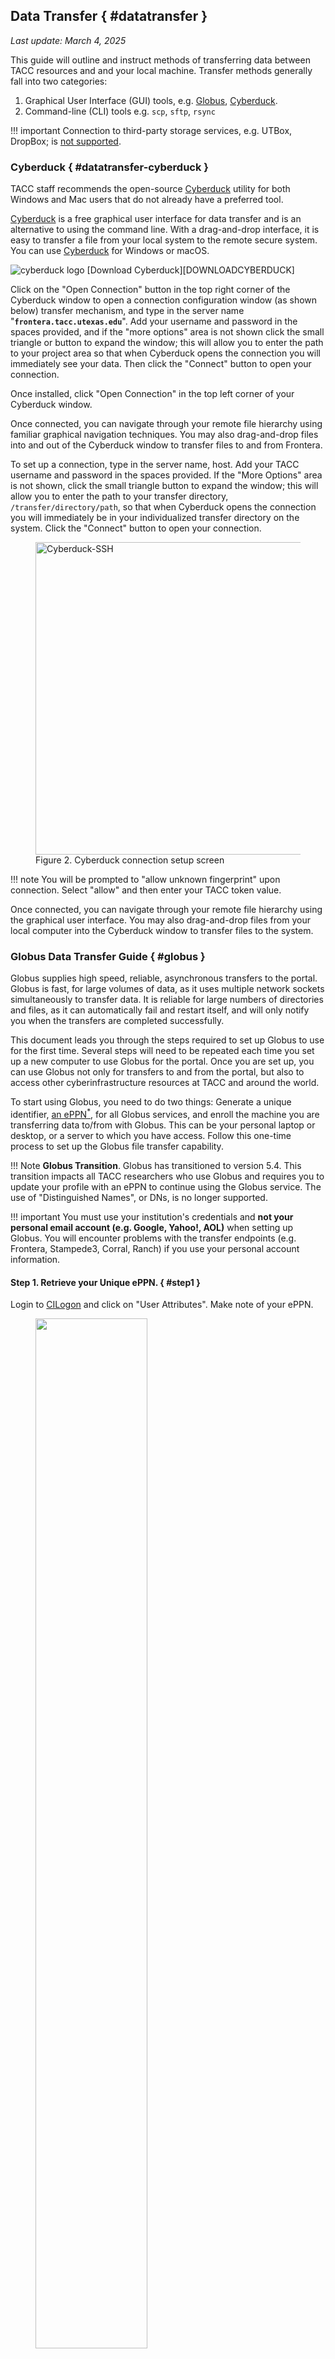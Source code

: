 ## Data Transfer { #datatransfer }
*Last update: March 4, 2025*

This guide will outline and instruct methods of transferring data between TACC resources and and your local machine.  Transfer methods generally fall into two categories:

1. Graphical User Interface (GUI) tools, e.g. [Globus](#globus), [Cyberduck](#data-transfer-cyberduck).
1. Command-line (CLI) tools e.g. `scp`, `sftp`, `rsync`

!!! important
	Connection to third-party storage services, e.g. UTBox, DropBox; is [not supported](#datatransfer-thirdparty).


### Cyberduck { #datatransfer-cyberduck }

TACC staff recommends the open-source [Cyberduck](https://cyberduck.io/) utility for both Windows and Mac users that do not already have a preferred tool.

<a target="_blank" href="https://cyberduck.io/">Cyberduck</a> is a free graphical user interface for data transfer and is an alternative to using the command line. With a drag-and-drop interface, it is easy to transfer a file from your local system to the remote secure system. You can use <a target="_blank" href="https://cyberduck.io/">Cyberduck</a> for Windows or macOS.

<img alt="cyberduck logo" src="../../../imgs/cyberduck.jpg"> [Download Cyberduck][DOWNLOADCYBERDUCK]

Click on the "Open Connection" button in the top right corner of the Cyberduck window to open a connection configuration window (as shown below) transfer mechanism, and type in the server name "**`frontera.tacc.utexas.edu`**". Add your username and password in the spaces provided, and if the "more options" area is not shown click the small triangle or button to expand the window; this will allow you to enter the path to your project area so that when Cyberduck opens the connection you will immediately see your data. Then click the "Connect" button to open your connection.

Once installed, click "Open Connection" in the top left corner of your Cyberduck window.

Once connected, you can navigate through your remote file hierarchy using familiar graphical navigation techniques. You may also drag-and-drop files into and out of the Cyberduck window to transfer files to and from Frontera.


<!-- <figure id="figure2"><img src="../imgs/dtg-2-open-connection-context.png" />
<figcaption>Figure 2. Windows Cyberduck and "Open Connection" set up screen<figcaption></figure> -->

To set up a connection, type in the server name, host. Add your TACC username and password in the spaces provided. If the "More Options" area is not shown, click the small triangle button to expand the window; this will allow you to enter the path to your transfer directory, `/transfer/directory/path`, so that when Cyberduck opens the connection you will immediately be in your individualized transfer directory on the system. Click the "Connect" button to open your connection.

<!-- Consult Figure 2. below to ensure the information you have provided is correct.  *If you have not done so already, replace the "Path" with the path to your individualized transfer directory.* -->

<figure id="figure2"><img alt="Cyberduck-SSH" src="../imgs/cyberduck-ssh.png" width="500px"><figcaption>Figure 2. Cyberduck connection setup screen</figcaption></figure>


!!! note
	You will be prompted to "allow unknown fingerprint" upon connection. Select "allow" and then enter your TACC token value.
      
Once connected, you can navigate through your remote file hierarchy using the graphical user interface. You may also drag-and-drop files from your local computer into the Cyberduck window to transfer files to the system.
      
<!-- !!! note
	You cannot select "Open Connection" in the top left corner of your Cyberduck window as macOS' set up screen is missing the "More Options" button. -->
      
<!-- To set up a connection using "New Bookmark", type in the server name, host. Add your TACC username and password in the spaces provided. If the "More Options" area is not shown, click the small triangle or button to expand the window; this will allow you to enter the path to your transfer directory, /transfer/directory/path, so that when Cyberduck opens the connection you will immediately be in your individualized transfer directory on the system. As you fill out the information, Cyberduck will create the bookmark for you. Exit out of the set up screen and click on your newly created bookmark to launch the connection.
      
<figure id="figure4"><img src="../imgs/dtg-4-new-bookmark.png" width="75%">
<figcaption>Figure 4. macOS "New Bookmark" set up screen</figcaption></figure>
      
Consult Figure 4. above to ensure the information you have provided is correct.  *If you have not done so already, replace the "Path" with the path to your individualized transfer directory.*
      
Once connected, you can navigate through your remote file hierarchy using the graphical user interface. You may also drag-and-drop files from your local computer into the Cyberduck window to transfer files to the storage system.

-->


### Globus Data Transfer Guide { #globus }

Globus supplies high speed, reliable, asynchronous transfers to the portal. Globus is fast, for large volumes of data, as it uses multiple network sockets simultaneously to transfer data. It is reliable for large numbers of directories and files, as it can automatically fail and restart itself, and will only notify you when the transfers are completed successfully.

This document leads you through the steps required to set up Globus to use for the first time. Several steps will need to be repeated each time you set up a new computer to use Globus for the portal. Once you are set up, you can use Globus not only for transfers to and from the portal, but also to access other cyberinfrastructure resources at TACC and around the world.

To start using Globus, you need to do two things: Generate a unique identifier, <a href="#1">an ePPN<sup>&#42;</a></sup>, for all Globus services, and enroll the machine you are transferring data to/from with Globus.  This can be your personal laptop or desktop, or a server to which you have access. Follow this one-time process to set up the Globus file transfer capability.

!!! Note 
	**Globus Transition**. Globus has transitioned to version 5.4. This transition impacts all TACC researchers who use Globus and requires you to update your profile with an ePPN to continue using the Globus service. The use of "Distinguished Names", or DNs, is no longer supported.

!!! important 
	You must use your institution's credentials and **not your personal email account (e.g. Google, Yahoo!, AOL)** when setting up Globus.  You will encounter problems with the transfer endpoints (e.g. Frontera, Stampede3, Corral, Ranch) if you use your personal account information.


#### Step 1. **Retrieve your Unique ePPN**.  { #step1 }

Login to [CILogon](https://cilogon.org) and click on "User Attributes".  Make note of your ePPN.

<figure id="figure4">
<img src="../imgs/globus-CIlogin.png" style="width:65%"> 
<figcaption>Figure 4. Make note of your ePPN</figcaption>
</figure>

#### Step 2. **Associate your EPPN with your TACC Account.**  { #step2 }

Login to the [TACC Accounts Portal][TACCACCOUNTS], click "Account Information" in the left-hand menu, then add or edit your ePPN from Step 1.


!!! important
	The institution (ePPN) listed in your TACC account profile, must map to the ePPN you are using to log into GlobusOnline.  


<figure id="figure5">
<img src="../imgs/globus-setup-step2.png" style="width:65%">
<figcaption>Figure 5. Update your TACC user profile.</figcaption>
</figure>

!!! tip
	Once you update your ePPN, please allow up to 2 hours for the changes to propagate across TACC systems.


#### Step 3. **Globus File Manager** { #step3 }

Once you've completed these steps, you will be able to use the [Globus File Manager](https://app.globus.org) as usual.  If you encounter any issues, please [submit a support ticket](https://tacc.utexas.edu/portal/tickets).



### SSH Command-Line Tools  { #cli }

<!-- Introduce - scp, rsync, sftp
Examples with Corral -->

Transfer files between TACC HPC resources and other Linux-based systems using either [`scp`](http://linux.com/learn/intro-to-linux/2017/2/how-securely-transfer-files-between-servers-scp) or [`rsync`](http://linux.com/learn/get-know-rsync). Both `scp` and `rsync` are available in the Mac Terminal app. Windows SSH clients typically include `scp`-based file transfer capabilities.

The `scp` and `rsync` commands are standard UNIX data transfer mechanisms used to transfer moderate size files and data collections between systems. These applications use a single thread to transfer each file one at a time. The `scp` and `rsync` utilities are typically the best methods when transferring Gigabytes of data.  For larger data transfers, parallel data transfer mechanisms, e.g., Grid Community Toolkit, can often improve total throughput and reliability.

!!! note
	It is possible to use these command line tools if your local machine runs Windows, but you will need to use a ssh client (ex. [CyberDuck][DOWNLOADCYBERDUCK]).

To simplify the data transfer process, we recommend that Windows users follow the <a href="#datatransfer-cyberduck">How to Transfer Data with Cyberduck</a> guide as detailed below.


#### Using `scp` 


The Linux `scp` (secure copy) utility is a component of the OpenSSH suite. Assuming your Lonestar6 username is `bjones`, a simple `scp` transfer that pushes a file named `myfile` from your local Linux system to Lonestar6 `$HOME` would look like this:

```cmd-line
localhost$ scp ./myfile bjones@ls6.tacc.utexas.edu:  # note colon at end of line
```

You can use wildcards, but you need to be careful about when and where you want wildcard expansion to occur. For example, to push all files ending in `.txt` from the current directory on your local machine to `/work/01234/bjones/scripts` on Lonestar6:

```cmd-line
localhost$ scp *.txt bjones@ls6.tacc.utexas.edu:/work/01234/bjones/ls6
```

To delay wildcard expansion until reaching Lonestar6, use a backslash (`\`) as an escape character before the wildcard. For example, to pull all files ending in `.txt` from `/work/01234/bjones/scripts` on Lonestar6 to the current directory on your local system:

```cmd-line
localhost$ scp bjones@ls6.tacc.utexas.edu:/work/01234/bjones/ls6/\*.txt .
```

!!! note
	Using `scp` with wildcard expansion on the **remote host** is unreliable.  Specify absolute paths wherever possible.

You can of course use shell or environment variables in your calls to `scp`. For example:

```cmd-line
localhost$ destdir="/work/01234/bjones/ls6/data"
localhost$ scp ./myfile bjones@ls6.tacc.utexas.edu:$destdir
```

You can also issue `scp` commands on your local client that use Lonestar6 environment variables like `$HOME`, `$WORK`, and `$SCRATCH`. To do so, use a backslash (`\`) as an escape character before the `$`; this ensures that expansion occurs after establishing the connection to Lonestar6:

```cmd-line
localhost$ scp ./myfile bjones@ls6.tacc.utexas.edu:\$SCRATCH/data   # Note backslash
```

Avoid using `scp` for recursive transfers of directories that contain nested directories of many small files:

```cmd-line
localhost$ scp -r ./mydata     bjones@ls6.tacc.utexas.edu:\$SCRATCH  # DON'T DO THIS
```

Instead, use `tar` to create an archive of the directory, then transfer the directory as a single file:

```cmd-line
localhost$ tar cvf ./mydata.tar mydata                                  # create archive
localhost$ scp     ./mydata.tar bjones@ls6.tacc.utexas.edu:\$WORK  # transfer archive
```

Consult the `scp` man pages for more information:

```cmd-line
login1$ man scp
```

#### Transferring Files with `rsync` { #transferring-rsync } 

The `rsync` (remote synchronization) utility is another way to keep your data up to date. In contrast to `scp`, `rsync` transfers only the actual changed parts of a file (instead of transferring an entire file). Hence, this selective method of data transfer can be much more efficient than `scp`. The following example demonstrates usage of the `rsync` command for transferring a file named `myfile.c` from its current location on Stampede to Frontera's `$DATA` directory.

```cmd-line
localhost$ rsync       mybigfile bjones@frontera.tacc.utexas.edu:\$WORK/data
localhost$ rsync -avtr mybigdir  bjones@frontera.tacc.utexas.edu:\$WORK/data
```

The options on the second transfer are typical and appropriate when synching a directory: this is a **recursive update (`-r`)** with verbose (`-v`) feedback; the synchronization preserves **time stamps (`-t`)</u> as well as symbolic links and other meta-data (`-a`). Because `rsync` only transfers changes, recursive updates with `rsync` may be less demanding than an equivalent recursive transfer with `scp`.


!!! tip
	See [Good Conduct][TACCGOODCONDUCT] for additional important advice about striping the receiving directory when transferring large files; watching your quota on `$HOME` and `$WORK`; and limiting the number of simultaneous transfers. 

!!! tip
	Remember that `$STOCKYARD` (and your `$WORK` directory on each TACC resource) is available from several other TACC systems: there's no need for `scp` when both the source and destination involve subdirectories of `$STOCKYARD`. 


```cmd-line
login1$ rsync myfile.c \
TACC-username@frontera.tacc.utexas.edu:/data/01698/TACC-username/data
```

An entire directory can be transferred from source to destination by using `rsync` as well. For directory transfers the options `-avtr` will transfer the files recursively (`-r` option) along with the modification times (`-t` option) and in the archive mode (`-a` option) to preserve symbolic links, devices, attributes, permissions, ownerships, etc. The `-v` option (verbose) increases the amount of information displayed during any transfer. The following example demonstrates the usage of the `-avtr` options for transferring a directory named `gauss` from the present working directory on Stampede to a directory named `data` in the $WORK file system on Frontera.

```cmd-line
login1$ rsync -avtr ./gauss \
TACC-username@frontera.tacc.utexas.edu:/data/01698/TACC-username/data
```

For more `rsync` options and command details, run the command `rsync -h` or:

```cmd-line
login1$ man rsync
```

!!! Warning
	When executing multiple instantiations of any of the commands listed above, `scp`, `sftp` and `rsync`, limit your active transfers to no more than 2-3 processes at a time.


#### Transfer with `sftp` { #cli-sftp }

`sftp` is a file transfer program that allows you to interactively navigate between your local file system and the remote secure system. To transfer a file (ex. `my_file.txt`) to the remote secure system via `sftp`, open a terminal on your local computer and navigate to the path where your data file is located.
      
<table>
<tr><td>On Mac</td><td>localhost$ cd ~/Documents/portal-data/</td></tr>
<tr><td>On Windows</td><td>localhost$ cd %HOMEPATH%\Documents\portal-data\</td></tr>
</table>

For example, assume your TACC username is `bjones` and you have an allocation on Stampede3.  An `sftp` transfer that pushes `my_file.txt` from the current directory of your local computer to your home directory on TACC's Stampede3 system would look like this:
      
```cmd-line
localhost$ sftp bjones@stampede3.tacc.utexas.edu:/transfer/directory/path
Password:
TACC Token Code:
Connected to host.
Changing to:
  /transfer/directory/path
sftp>
```
      
Once you've logged into the remote secure system and have been redirected to your transfer directory, confirm your location on the server:

```cmd-line
sftp> pwd
Remote working directory:
/transfer/directory/path
```

To list the files currently in your transfer directory:

```cmd-line
sftp> ls
utaustin_dir.txt
```
      
To list the files currently in your *local* directory:
      
```cmd-line
sftp> lls
my_file.txt
```

!!! tip
	The leading `l` in the `lls` command denotes that you are listing the contents of your *local* working directory.
      
To transfer `my_file.txt` from your local computer to your transfer directory:

```cmd-line
sftp> put my_file.txt
Uploading my_file.txt to /transfer/directory/path
my_file.txt     100% ##  #.#          KB/s   ##:#
```

To double-check if the transfer succeeded: 
      

```cmd-line
sftp> ls
my_file.txt
utaustin_dir.txt
```

To exit out of `sftp` on the terminal:

```cmd-line
sftp> bye
localhost1$
```


### UTBox and other Third-Party Storage Services { #datatransfer-thirdparty }

Unfortunately TACC does not allow direct access from UT Box or other third-party storage services such as Dropbox, Google or Amazon storage services. To transfer files from one of these services:

1. Manually download the files from one of these services to your laptop
2. Using one of the tools outlined in this document (e.g. `scp` or Cyberduck), upload the files from your laptop to the desired TACC resource (e.g. Stampede3, Frontera).

If you have files stored at another university, see the [Globus instructions](#globus) above.


{% include 'aliases.md' %}

<!--
### Determining Paths { #cli-paths }

Before beginning data transfer with command-line tools, you will need to know:

* the path to your data file(s) on your local system
* the path to your transfer directory on the remote system

In order to transfer your project data, you will first need to know where the files are located on your local system.

To do so, navigate to the location of the files on your computer. This can be accomplished on a Mac by using the Finder application or on Windows with File Explorer application. Common locations for user data at the user's home directory, the Desktop and My Documents.
      
Once you have identified the location of the files, you can right-click on them and select either Get Info (on Mac) or Properties (on Windows) to view the path location on your local system.
      
Figure 1. Use Get Info to determine "Where" the path of your data file(s) is

<figure id="figure1"><img src="../imgs/dtg-1-determine-path.png" /></a>
<figcaption> Figure 1. Use Get Info to determine "Where" the path of your data file(s) is</figcaption></figure>

For example, a file located in a folder named `portal-data` under `Documents` would have the following path:

<table>
<tr><td>On Mac</td><td><code>/Users/username/Documents/portal-data/my_file.txt</code></td></tr>
<tr><td>On Windows</td><td><code>\Users\username\My Documents\portal-data\my_file.txt</code></td></tr>
</table>
-->
